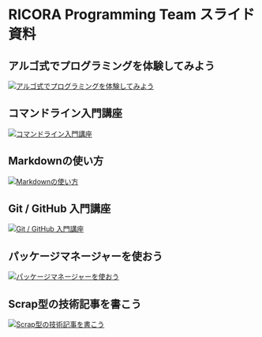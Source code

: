 # RICORA Programming Team スライド資料

## アルゴ式でプログラミングを体験してみよう

<a href="https://alg-slides.tus-ricora.com/algo-method.html"><img src="https://alg-slides.tus-ricora.com/algo-method.png" alt="アルゴ式でプログラミングを体験してみよう"></a>

## コマンドライン入門講座

<a href="https://alg-slides.tus-ricora.com/cui.html"><img src="https://alg-slides.tus-ricora.com/cui.png" alt="コマンドライン入門講座"></a>

## Markdownの使い方

<a href="https://alg-slides.tus-ricora.com/md.html"><img src="https://alg-slides.tus-ricora.com/md.png" alt="Markdownの使い方"></a>

## Git / GitHub 入門講座

<a href="https://alg-slides.tus-ricora.com/git.html"><img src="https://alg-slides.tus-ricora.com/git.png" alt="Git / GitHub 入門講座"></a>

## パッケージマネージャーを使おう

<a href="https://alg-slides.tus-ricora.com/pm.html"><img src="https://alg-slides.tus-ricora.com/pm.png" alt="パッケージマネージャーを使おう"></a>

## Scrap型の技術記事を書こう

<a href="https://alg-slides.tus-ricora.com/scrap.html"><img src="https://alg-slides.tus-ricora.com/scrap.png" alt="Scrap型の技術記事を書こう"></a>
